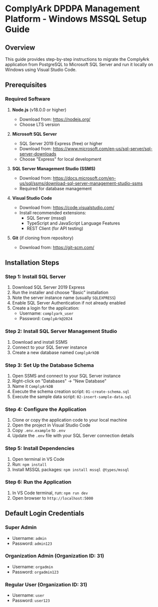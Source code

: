 # ComplyArk DPDPA Management Platform - Windows MSSQL Setup Guide

## Overview
This guide provides step-by-step instructions to migrate the ComplyArk application from PostgreSQL to Microsoft SQL Server and run it locally on Windows using Visual Studio Code.

## Prerequisites

### Required Software
1. **Node.js** (v18.0.0 or higher)
   - Download from: https://nodejs.org/
   - Choose LTS version

2. **Microsoft SQL Server**
   - SQL Server 2019 Express (free) or higher
   - Download from: https://www.microsoft.com/en-us/sql-server/sql-server-downloads
   - Choose "Express" for local development

3. **SQL Server Management Studio (SSMS)**
   - Download from: https://docs.microsoft.com/en-us/sql/ssms/download-sql-server-management-studio-ssms
   - Required for database management

4. **Visual Studio Code**
   - Download from: https://code.visualstudio.com/
   - Install recommended extensions:
     - SQL Server (mssql)
     - TypeScript and JavaScript Language Features
     - REST Client (for API testing)

5. **Git** (if cloning from repository)
   - Download from: https://git-scm.com/

## Installation Steps

### Step 1: Install SQL Server
1. Download SQL Server 2019 Express
2. Run the installer and choose "Basic" installation
3. Note the server instance name (usually `SQLEXPRESS`)
4. Enable SQL Server Authentication if not already enabled
5. Create a login for the application:
   - Username: `complyark_user`
   - Password: `ComplyArk@2024`

### Step 2: Install SQL Server Management Studio
1. Download and install SSMS
2. Connect to your SQL Server instance
3. Create a new database named `ComplyArkDB`

### Step 3: Set Up the Database Schema
1. Open SSMS and connect to your SQL Server instance
2. Right-click on "Databases" → "New Database"
3. Name it `ComplyArkDB`
4. Execute the schema creation script: `01-create-schema.sql`
5. Execute the sample data script: `02-insert-sample-data.sql`

### Step 4: Configure the Application
1. Clone or copy the application code to your local machine
2. Open the project in Visual Studio Code
3. Copy `.env.example` to `.env`
4. Update the `.env` file with your SQL Server connection details

### Step 5: Install Dependencies
1. Open terminal in VS Code
2. Run: `npm install`
3. Install MSSQL packages: `npm install mssql @types/mssql`

### Step 6: Run the Application
1. In VS Code terminal, run: `npm run dev`
2. Open browser to `http://localhost:5000`

## Default Login Credentials

### Super Admin
- Username: `admin`
- Password: `admin123`

### Organization Admin (Organization ID: 31)
- Username: `orgadmin`
- Password: `orgadmin123`

### Regular User (Organization ID: 31)
- Username: `user`
- Password: `user123`